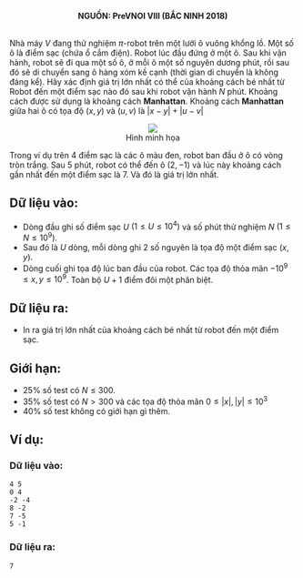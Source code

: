 **<center>NGUỒN: PreVNOI Ⅷ (BẮC NINH 2018)</center>**
<br>

Nhà máy $V$ đang thử nghiệm $π$-robot trên một lưới ô vuông khổng lồ. Một số ô là điểm sạc (chứa ổ cắm điện). Robot lúc đầu đứng ở một ô. Sau khi vận hành, robot sẽ đi qua một số ô, ở mỗi ô một số nguyên dương phút, rồi sau đó sẽ di chuyển sang ô hàng xóm kề cạnh (thời gian di chuyển là không đáng kể). Hãy xác định giá trị lớn nhất có thể của khoảng cách bé nhất từ Robot đến một điểm sạc nào đó sau khi robot vận hành $N$ phút. Khoảng cách được sử dụng là khoảng cách **Manhattan**.
Khoảng cách **Manhattan** giữa hai ô có tọa độ $(x, y)$ và $(u, v)$ là $|x-y| + |u-v|$
<center><img src="/images/problems/1096/robots.png">
<br>
Hình minh họa</center>

Trong ví dụ trên $4$ điểm sạc là các ô màu đen, robot ban đầu ở ô có vòng tròn trắng. Sau $5$ phút, robot có thể đến ô $(2, -1)$ và lúc này khoảng cách gần nhất đến một điểm sạc là $7$. Và đó là giá trị lớn nhất.

## Dữ liệu vào:
- Dòng đầu ghi số điểm sạc $U$ $(1 ≤ U ≤ 10^4)$ và số phút thử nghiệm $N$ $(1 ≤ N ≤ 10^9)$.
- Sau đó là $U$ dòng, mỗi dòng ghi $2$ số nguyên là tọa độ một điểm sạc $(x, y)$.
- Dòng cuối ghi tọa độ lúc ban đầu của robot. Các tọa độ thỏa mãn $-10^9 ≤ x, y ≤ 10^9$. Toàn bộ $U+1$ điểm đôi một phân biệt.

## Dữ liệu ra:
- In ra giá trị lớn nhất của khoảng cách bé nhất từ robot đến một điểm sạc.

## Giới hạn:
- $25\%$ số test có $N ≤ 300$.
- $35\%$ số test có $N > 300$ và các tọa độ thỏa mãn $0 ≤ |x|, |y| ≤ 10^3$
- $40\%$ số test không có giới hạn gì thêm.

## Ví dụ:
### Dữ liệu vào:
```
4 5
0 4
-2 -4
8 -2
7 -5
5 -1
```

### Dữ liệu ra:
```
7
```